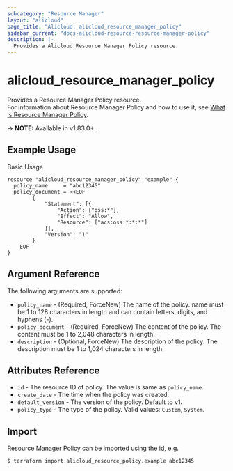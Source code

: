 ```yaml
---
subcategory: "Resource Manager"
layout: "alicloud"
page_title: "Alicloud: alicloud_resource_manager_policy"
sidebar_current: "docs-alicloud-resource-resource-manager-policy"
description: |-
  Provides a Alicloud Resource Manager Policy resource.
---
```


# alicloud\_resource\_manager\_policy

Provides a Resource Manager Policy resource.  
For information about Resource Manager Policy and how to use it, see [What is Resource Manager Policy](https://www.alibabacloud.com/help/en/doc-detail/93732.htm).

-> **NOTE:** Available in v1.83.0+.

## Example Usage

Basic Usage

```
resource "alicloud_resource_manager_policy" "example" {
  policy_name     = "abc12345"
  policy_document = <<EOF
		{
			"Statement": [{
				"Action": ["oss:*"],
				"Effect": "Allow",
				"Resource": ["acs:oss:*:*:*"]
			}],
			"Version": "1"
		}
    EOF
}
```
## Argument Reference

The following arguments are supported:
* `policy_name` - (Required, ForceNew) The name of the policy. name must be 1 to 128 characters in length and can contain letters, digits, and hyphens (-).
* `policy_document` - (Required, ForceNew) The content of the policy. The content must be 1 to 2,048 characters in length.
* `description` - (Optional, ForceNew) The description of the policy. The description must be 1 to 1,024 characters in length.
    
## Attributes Reference

* `id` - The resource ID of policy. The value is same as `policy_name`.
* `create_date` - The time when the policy was created.
* `default_version` - The version of the policy. Default to v1.
* `policy_type` - The type of the policy. Valid values: `Custom`, `System`.

## Import

Resource Manager Policy can be imported using the id, e.g.

```
$ terraform import alicloud_resource_policy.example abc12345
```
